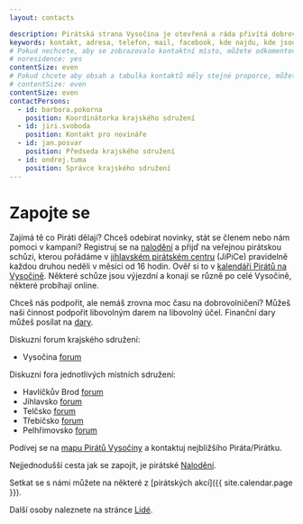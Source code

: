 ```yaml
---
layout: contacts

description: Pirátská strana Vysočina je otevřená a ráda přivítá dobrovolníky a odpoví na dotazy kritiků.
keywords: kontakt, adresa, telefon, mail, facebook, kde najdu, kde jsou
# Pokud nechcete, aby se zobrazovalo kontaktní místo, můžete odkomentovat následující řádek:
# noresidence: yes
contentSize: even
# Pokud chcete aby obsah a tabulka kontaktů měly stejné proporce, můžete použít:
# contentSize: even
contentSize: even
contactPersons:
  - id: barbora.pokorna
    position: Koordinátorka krajského sdružení
  - id: jiri.svoboda
    position: Kontakt pro novináře
  - id: jan.posvar
    position: Předseda krajského sdružení
  - id: ondrej.tuma
    position: Správce krajského sdružení
---
```


<div class="o-section-header o-section-header--indented">
  <h1 class="t-h2-alt">Zapojte se</h1>
</div>

Zajímá tě co Piráti dělají? Chceš odebírat novinky, stát se členem nebo nám pomoci v kampani? Registruj se na [nalodění](https://nalodeni.pirati.cz/) a přijď na veřejnou pirátskou schůzi, kterou pořádáme v [jihlavském pirátském centru](https://vysocina.pirati.cz/jipice/) (JiPiCe) pravidelně každou druhou neděli v měsíci od 16 hodin. Ověř si to v [kalendáři Pirátů na Vysočině](https://calendar.google.com/calendar/embed?src=r26esfjiivuu9temt46dholqhs%40group.calendar.google.com&ctz=Europe%2FPrague). Některé schůze jsou výjezdní a konají se různě po celé Vysočině, některé probíhají online.

Chceš nás podpořit, ale nemáš zrovna moc času na dobrovolničení? Můžeš naši činnost podpořit libovolným darem na libovolný účel. Finanční dary můžeš posílat na [dary](https://dary.pirati.cz).

Diskuzní forum krajského sdružení:
* Vysočina [forum](https://forum.pirati.cz/viewforum.php?f=84)

Diskuzní fora jednotlivých místních sdružení:
* Havlíčkův Brod [forum](https://forum.pirati.cz/viewforum.php?f=862)
* Jihlavsko [forum](https://forum.pirati.cz/viewforum.php?f=1014)
* Telčsko [forum](https://forum.pirati.cz/viewforum.php?f=880)
* Třebíčsko [forum](https://forum.pirati.cz/viewforum.php?f=915)
* Pelhřimovsko [forum](https://forum.pirati.cz/viewforum.php?f=1426)

Podívej se na [mapu Pirátů Vysočiny](https://drive.google.com/open?id=1ZVfpma9qRjEPVzhjQKxsAmhCI_c1dyYF&usp=sharing) a kontaktuj nejbližšího Piráta/Pirátku.

Nejjednodušší cesta jak se zapojit, je pirátské <a href="https://nalodeni.pirati.cz" target="_blank" rel="noopener">Nalodění</a>.

Setkat se s námi můžete na některé z [pirátských akcí]({{ site.calendar.page }}).

Další osoby naleznete na stránce [Lidé](/lide/).
